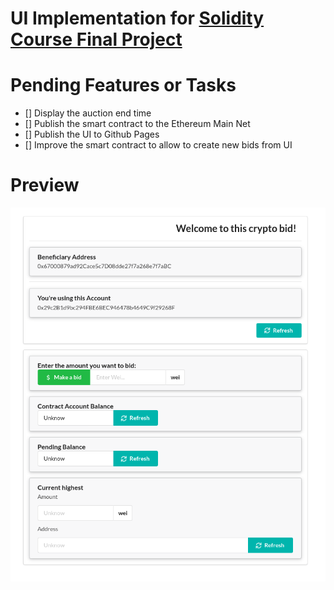 # UI Implementation for [Solidity Course Final Project](https://github.com/torrescristian/solidity-course-final-project)

# Pending Features or Tasks
- [] Display the auction end time
- [] Publish the smart contract to the Ethereum Main Net
- [] Publish the UI to Github Pages
- [] Improve the smart contract to allow to create new bids from UI

# Preview
![Preview](./docs/preview.png)
